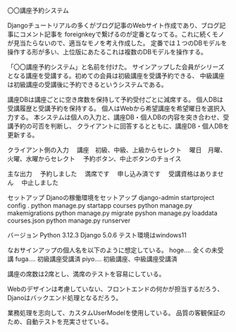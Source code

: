 〇〇講座予約システム

Djangoチュートリアルの多くがブログ記事のWebサイト作成であり、ブログ記事にコメント記事を
foreignkeyで繋げるのが定番となってる。これに続くモノが見当たらないので、適当なモノを考え作成した。
定番では１つのDBモデルを操作する形が多い、上位版にあたるこれは複数のDBモデルを操作する。

「〇〇講座予約システム」と名前を付けた。
サインアップした会員がシリーズとなる講座を受講する。初めての会員は初級講座を受講予約できる、
中級講座は初級講座の受講後に予約できるというシステムである。

講座DBは講座ごとに空き席数を保持して予約受付ごとに減席する。
個人DBは受講履歴と受講予約を保持する。
個人はWebから希望講座を希望曜日を選択入力する。
本システムは個人の入力と、講座DB・個人DBの内容を突き合わせ、受講予約の可否を判断し、
クライアントに回答するとともに、講座DB・個人DBを更新する。

クライアント側の入力
　講座　初級、中級、上級からセレクト
　曜日　月曜、火曜、水曜からセレクト
　予約ボタン、中止ボタンのチョイス

主な出力
　予約しました
　満席です
　申し込み済です
　受講資格はありません
　中止しました

セットアップ
Djanoの稼働環境をセットアップ
django-admin startproject config .
python manage.py startapp courses
python manage.py makemigrations
python manage.py migrate
pyshon manage.py loaddata courses.json
python manage.py runserver

バージョン
Python 3.12.3 
Django 5.0.6
テスト環境はwindows11

なおサインアップの個人名を以下のように想定している。
hoge....  全くの未受講
fuga....  初級講座受講済
piyo....  初級講座、中級講座受講済

講座の席数は2席とし、満席のテストを容易にしている。

Webのデザインは考慮していない、フロントエンドの何かが担当するだろう、
Djanoはバックエンド処理となるだろう。

業務処理を志向して、カスタムUserModelを使用している。
品質の客観保証のため、自動テストを充実させている。
